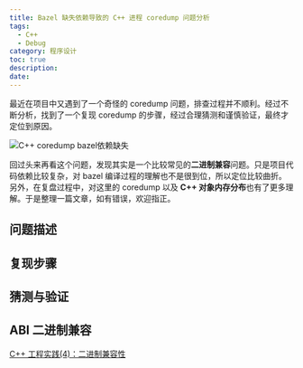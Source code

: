```yaml
---
title: Bazel 缺失依赖导致的 C++ 进程 coredump 问题分析
tags:
  - C++
  - Debug
category: 程序设计
toc: true
description: 
date: 
---
```


最近在项目中又遇到了一个奇怪的 coredump 问题，排查过程并不顺利。经过不断分析，找到了一个复现 coredump 的步骤，经过合理猜测和谨慎验证，最终才定位到原因。

![C++ coredump bazel依赖缺失](https://slefboot-1251736664.file.myqcloud.com/20231123_object_memory_coredump_cover.png)

回过头来再看这个问题，发现其实是一个比较常见的**二进制兼容**问题。只是项目代码依赖比较复杂，对 bazel 编译过程的理解也不是很到位，所以定位比较曲折。另外，在复盘过程中，对这里的 coredump 以及 **C++ 对象内存分布**也有了更多理解。于是整理一篇文章，如有错误，欢迎指正。

<!-- more -->

## 问题描述

## 复现步骤

## 猜测与验证

## ABI 二进制兼容

[C++ 工程实践(4)：二进制兼容性](https://www.cppblog.com/Solstice/archive/2011/03/09/141401.html)
